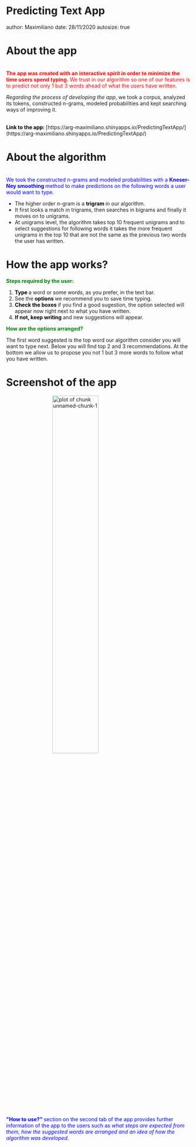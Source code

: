 <style>
.reveal h1, .reveal h2, .reveal h3 {
  font-weight: bold;
  color: black;
}
</style>


<style>
.reveal p {
    color: black;
}
</style>


Predicting Text App
========================================================
author: Maximiliano
date: 28/11/2020
autosize: true

About the app
========================================================
<br>
<strong style="color:red"> The app was created with an interactive spirit in order to minimize the time users spend typing.</strong> <span style="color:red">We trust in our algorithm so one of our features is to predict not only 1 but 3 words ahead of what the users have written. </span>

*Regarding the process of developing the app*, we took a corpus, analyzed its tokens, constructed n-grams, modeled probabilities and kept searching ways of improving it. 

<br>
<strong style="color:black"> Link to the app: </strong> [https://arg-maximiliano.shinyapps.io/PredictingTextApp/](https://arg-maximiliano.shinyapps.io/PredictingTextApp/)


About the algorithm
========================================================
<br>
<span style="color:blue"> We took the constructed n-grams and modeled probabilities with a <strong style="color:blue"> Kneser-Ney smoothing </strong> method to make predictions on the following words a user would want to type. </span>

- The higher order n-gram is a <strong style="color:black"> trigram </strong> in our algorithm.
- It first looks a match in trigrams, then searches in bigrams and finally it moves on to unigrams.
- At unigrams level, the algorithm takes top 10 frequent unigrams and to select suggestions for following words it takes the more frequent unigrams in the top 10 that are not the same as the previous two words the user has written.


How the app works?
========================================================
<strong style="color:green"> Steps required by the user: </strong>

1. <strong style="color:black"> Type </strong> a word or some words, as you prefer, in the text bar.
2. See the <strong style="color:black"> options </strong> we recommend you to save time typing.
3. <strong style="color:black"> Check the boxes </strong> if you find a good sugestion, the option selected will appear now right next to what you have written.
4. <strong style="color:black"> If not, keep writing </strong> and new suggestions will appear.

<strong style="color:green"> How are the options arranged? </strong>

The first word suggested is the top word our algorithm consider you will want to type next. Below you will find top 2 and 3 recommendations. At the bottom we allow us to propose you not 1 but 3 more words to follow what you have written.


Screenshot of the app
========================================================
<img src="./appScreenshot.png" title="plot of chunk unnamed-chunk-1" alt="plot of chunk unnamed-chunk-1" width="50%" style="display: block; margin: auto;" />

<strong style="color:blue"> "How to use?" </strong> <span style="color:blue"> section on the second tab of the app provides further information of the app to the users such as *what steps are expected from them, how the suggested words are arranged and an idea of how the algorithm was developed.* </span>

